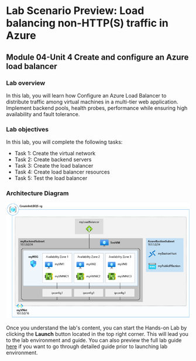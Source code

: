 # Lab Scenario Preview: Load balancing non-HTTP(S) traffic in Azure

## Module 04-Unit 4 Create and configure an Azure load balancer

### Lab overview

In this lab, you will learn how Configure an Azure Load Balancer to distribute traffic among virtual machines in a multi-tier web application. Implement backend pools, health probes, performance while ensuring high availability and fault tolerance.

### Lab objectives
  
In this lab, you will complete the following tasks:

+ Task 1: Create the virtual network
+ Task 2: Create backend servers
+ Task 3: Create the load balancer
+ Task 4: Create load balancer resources
+ Task 5: Test the load balancer

### Architecture Diagram
![](media/M4-U4.png) 

Once you understand the lab's content, you can start the Hands-on Lab by clicking the **Launch** button located in the top right corner. This will lead you to the lab environment and guide. You can also preview the full lab guide [here](https://experience.cloudlabs.ai/#/labguidepreview/7a377cf5-d012-47bc-ae89-086c23f86b94) if you want to go through detailed guide prior to launching lab environment.








